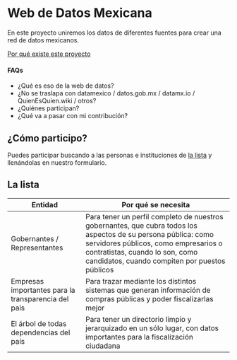# Web de Datos Mexicana

En este proyecto uniremos los datos de diferentes fuentes para crear una red de datos mexicanos.

[Por qué existe este proyecto](FAQs.md)

#### FAQs
- ¿Qué es eso de la web de datos?
- ¿No se traslapa con datamexico / datos.gob.mx / datamx.io / QuienEsQuien.wiki / otros?
- ¿Quiénes participan?
- ¿Qué va a pasar con mi contribución?

## ¿Cómo participo?

Puedes participar buscando a las personas e instituciones de [la lista]() y llenándolas en nuestro formulario.

## La lista

| Entidad | Por qué se necesita |
| --- | --- |
| Gobernantes / Representantes | Para tener un perfil completo de nuestros gobernantes, que cubra todos los aspectos de su persona pública: como servidores públicos, como empresarios o contratistas, cuando lo son, como candidatos, cuando compiten por puestos públicos |
| Empresas importantes para la transparencia del país | Para trazar mediante los distintos sistemas que generan información de compras públicas y poder fiscalizarlas mejor |
| El árbol de todas dependencias del país | Para tener un directorio limpio y jerarquizado en un sólo lugar, con datos importantes para la fiscalización ciudadana |
